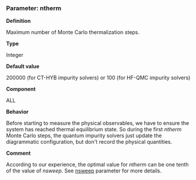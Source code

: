 ### Parameter: ntherm

**Definition**

Maximum number of Monte Carlo thermalization steps.

**Type**

Integer

**Default value**

200000 (for CT-HYB impurity solvers) or 100 (for HF-QMC impurity solvers)

**Component**

ALL

**Behavior**

Before starting to measure the physical observables, we have to ensure the system has reached thermal equilibrium state. So during the first *ntherm* Monte Carlo steps, the quantum impurity solvers just update the diagrammatic configuration, but don't record the physical quantities.

**Comment**

According to our experience, the optimal value for *ntherm* can be one tenth of the value of *nsweep*. See [nsweep](p_nsweep.md) parameter for more details.
